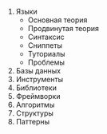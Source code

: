 1. Языки
	- Основная теория
	- Продвинутая теория
	- Синтаксис
	- Сниппеты
	- Туториалы
	- Проблемы
2. Базы данных
3. Инструменты
4. Библиотеки
5. Фреймворки
6. Алгоритмы
7. Структуры
8. Паттерны 
